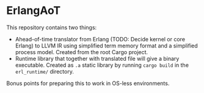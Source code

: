 # ErlangAoT
This repository contains two things:

*   Ahead-of-time translator from Erlang (TODO: Decide kernel or core Erlang)
    to LLVM IR using simplified term memory format and a simplified process model.
    Created from the root Cargo project.
*   Runtime library that together with translated file will give a binary executable.
    Created as `.a` static library by running `cargo build` in the `erl_runtime/` directory.

Bonus points for preparing this to work in OS-less environments.
